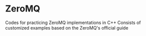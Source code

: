 # ZeroMQ
Codes for practicing ZeroMQ implementations in C++
Consists of customized examples based on the ZeroMQ's official guide
